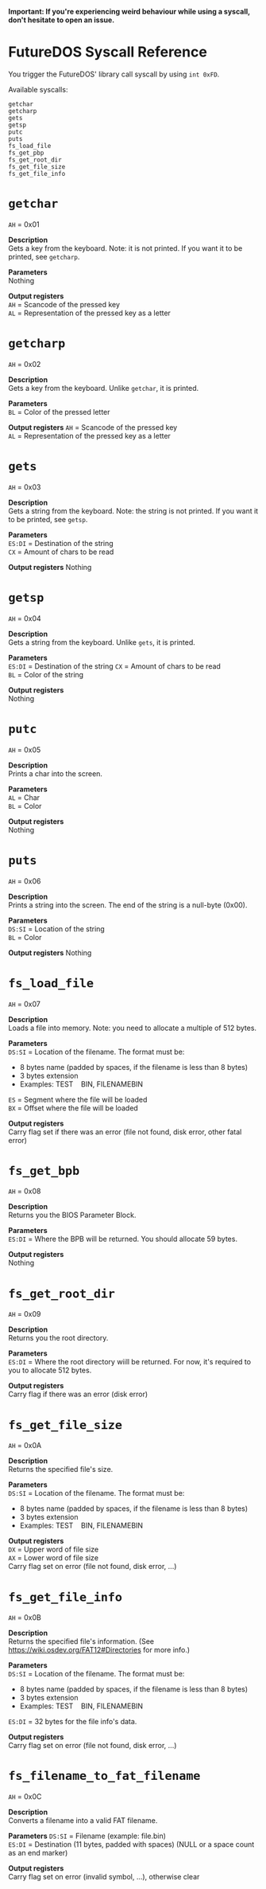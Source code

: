 **Important: If you're experiencing weird behaviour while using a syscall, don't hesitate to open an issue.**

FutureDOS Syscall Reference
====

You trigger the FutureDOS' library call syscall by using `int 0xFD`.

Available syscalls:

`getchar`  
`getcharp`  
`gets`  
`getsp`  
`putc`  
`puts`  
`fs_load_file`  
`fs_get_pbp`  
`fs_get_root_dir`  
`fs_get_file_size`  
`fs_get_file_info`  


`getchar`
====
`AH` = 0x01

**Description**  
Gets a key from the keyboard. Note: it is not printed. If you want it to be printed, see `getcharp`.

**Parameters**  
Nothing

**Output registers**  
`AH` = Scancode of the pressed key  
`AL` = Representation of the pressed key as a letter

`getcharp`
====
`AH` = 0x02

**Description**  
Gets a key from the keyboard. Unlike `getchar`, it is printed.

**Parameters**  
`BL` = Color of the pressed letter  

**Output registers**
`AH` = Scancode of the pressed key  
`AL` = Representation of the pressed key as a letter

`gets`
====
`AH` = 0x03

**Description**  
Gets a string from the keyboard. Note: the string is not printed. If you want it to be printed, see `getsp`.

**Parameters**  
`ES:DI` = Destination of the string  
`CX` = Amount of chars to be read

**Output registers**
Nothing

`getsp`
====
`AH` = 0x04

**Description**  
Gets a string from the keyboard. Unlike `gets`, it is printed.

**Parameters**  
`ES:DI` = Destination of the string
`CX` = Amount of chars to be read  
`BL` = Color of the string

**Output registers**  
Nothing

`putc`
====
`AH` = 0x05

**Description**  
Prints a char into the screen.

**Parameters**  
`AL` = Char  
`BL` = Color

**Output registers**  
Nothing

`puts`
====
`AH` = 0x06

**Description**  
Prints a string into the screen. The end of the string is a null-byte (0x00).

**Parameters**  
`DS:SI` = Location of the string  
`BL` = Color

**Output registers**
Nothing

`fs_load_file`
====
`AH` = 0x07

**Description**  
Loads a file into memory. Note: you need to allocate a multiple of 512 bytes.

**Parameters**  
`DS:SI` = Location of the filename. The format must be:
- 8 bytes name (padded by spaces, if the filename is less than 8 bytes)
- 3 bytes extension
- Examples: TEST&nbsp;&nbsp;&nbsp;&nbsp;BIN, FILENAMEBIN

`ES` = Segment where the file will be loaded  
`BX` = Offset where the file will be loaded

**Output registers**  
Carry flag set if there was an error (file not found, disk error, other fatal error)

`fs_get_bpb`
====
`AH` = 0x08

**Description**  
Returns you the BIOS Parameter Block.

**Parameters**  
`ES:DI` = Where the BPB will be returned. You should allocate 59 bytes.

**Output registers**  
Nothing

`fs_get_root_dir`
====
`AH` = 0x09

**Description**  
Returns you the root directory.

**Parameters**  
`ES:DI` = Where the root directory wiill be returned. For now, it's required to you to allocate
512 bytes.

**Output registers**  
Carry flag if there was an error (disk error)

`fs_get_file_size`
====
`AH` = 0x0A

**Description**  
Returns the specified file's size.

**Parameters**  
`DS:SI` = Location of the filename. The format must be:
- 8 bytes name (padded by spaces, if the filename is less than 8 bytes)
- 3 bytes extension
- Examples: TEST&nbsp;&nbsp;&nbsp;&nbsp;BIN, FILENAMEBIN

**Output registers**  
`DX` = Upper word of file size  
`AX` = Lower word of file size  
Carry flag set on error (file not found, disk error, ...)

`fs_get_file_info`
====
`AH` = 0x0B

**Description**  
Returns the specified file's information. (See https://wiki.osdev.org/FAT12#Directories for more info.)

**Parameters**  
`DS:SI` = Location of the filename. The format must be:
- 8 bytes name (padded by spaces, if the filename is less than 8 bytes)
- 3 bytes extension
- Examples: TEST&nbsp;&nbsp;&nbsp;&nbsp;BIN, FILENAMEBIN  

`ES:DI` = 32 bytes for the file info's data.

**Output registers**  
Carry flag set on error (file not found, disk error, ...)

`fs_filename_to_fat_filename`
====
`AH` = 0x0C

**Description**  
Converts a filename into a valid FAT filename.

**Parameters**
`DS:SI` = Filename (example: file.bin)  
`ES:DI` = Destination (11 bytes, padded with spaces) (NULL or a space count as an end marker)

**Output registers**    
Carry flag set on error (invalid symbol, ...), otherwise clear
